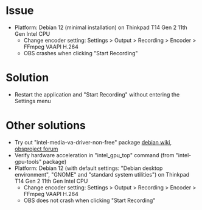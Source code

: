 # Issue
- Platform: Debian 12 (minimal installation) on Thinkpad T14 Gen 2 11th Gen Intel CPU
  - Change encoder setting: Settings > Output > Recording > Encoder > FFmpeg VAAPI H.264
  - OBS crashes when clicking "Start Recording"
    
# Solution
- Restart the application and "Start Recording" without entering the Settings menu

# Other solutions
- Try out "intel-media-va-driver-non-free" package [debian wiki](https://wiki.debian.org/HardwareVideoAcceleration), [obsproject forum](https://obsproject.com/forum/threads/how-to-use-qsv-vaapi-on-linux-mint.137329/)
- Verify hardware acceleration in "intel_gpu_top" command (from "intel-gpu-tools" package)
- Platform: Debian 12 (with default settings: "Debian desktop environment", "GNOME" and "standard system utilities") on Thinkpad T14 Gen 2 11th Gen Intel CPU
  - Change encoder setting: Settings > Output > Recording > Encoder > FFmpeg VAAPI H.264
  - OBS does not crash when clicking "Start Recording"
